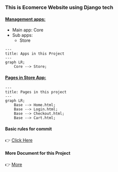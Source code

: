 ### This is Ecomerce Website using Django tech
#### <ins>Management apps:</ins>
- Main app: Core 
- Sub apps: 
    - Store

```mermaid
---
title: Apps in this Project
---
graph LR;
    Core --> Store;
```

#### <ins>Pages in Store App:</ins>
```mermaid
---
title: Pages in this project
---
graph LR;
    Base --> Home.html;
    Base --> Login.html;
    Base --> Checkout.html;
    Base --> Cart.html;
```

#### Basic rules for commit
👉 [Click Here](./doc/commit-rules.md)

#### More Document for this Project
👉 [More](./doc/index.md)
